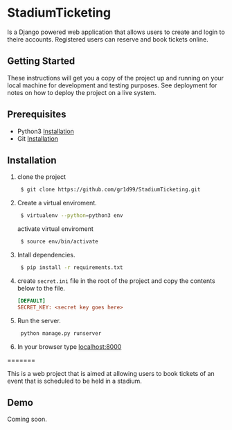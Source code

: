 # StadiumTicketing
Is a Django powered web application that allows users to create and login to theire accounts.
Registered users can reserve and book tickets online.

## Getting Started
These instructions will get you a copy of the project up and running on your local machine for development and testing purposes. 
See deployment for notes on how to deploy the project on a live system.

## Prerequisites
- Python3 [Installation](https://www.python.org/downloads/)
- Git [Installation](https://git-scm.com/downloads)

## Installation
1. clone the project 
   ```bash
    $ git clone https://github.com/gr1d99/StadiumTicketing.git
   ```
 
 2. Create a virtual enviroment.
    ```bash
     $ virtualenv --python=python3 env
    ```
    
    activate virtual enviroment
    
    ```bash
     $ source env/bin/activate
    ```
    
 3. Intall dependencies.
    ```bash
     $ pip install -r requirements.txt
    ```
   
 4. create `secret.ini` file in the root of the project and copy the contents below to the file.
   
    ```ini
    [DEFAULT]
    SECRET_KEY: <secret key goes here>
    ```
 5. Run the server.
    ```bash
     python manage.py runserver
    ```
 
 6. In your browser type [localhost:8000](127.0.0.1:8000)
 
=======

This is a web project that is aimed at allowing users to book tickets of an event
that is scheduled to be held in a stadium.

## Demo

Coming soon.
